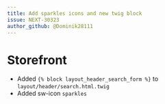 ```yaml
---
title: Add sparkles icons and new twig block
issue: NEXT-30323
author_github: @Dominik28111
---
```

# Storefront
* Added `{% block layout_header_search_form %}` to `layout/header/search.html.twig`
* Added sw-icon `sparkles`
